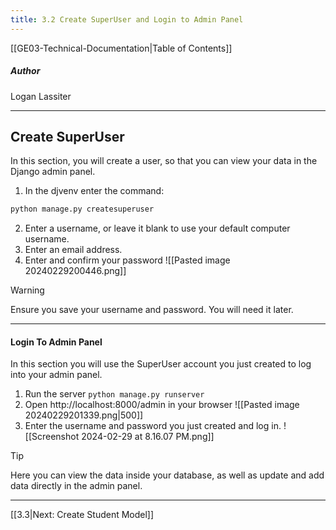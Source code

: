 ```yaml
---
title: 3.2 Create SuperUser and Login to Admin Panel
---
```

[[GE03-Technical-Documentation|Table of Contents]]
##### Author
Logan Lassiter
***
## Create SuperUser

In this section, you will create a user, so that you can view your data in the Django admin panel.

1. In the djvenv enter the command: 
```bash 
python manage.py createsuperuser
```

2. Enter a username, or leave it blank to use your default computer username.
3. Enter an email address.
4. Enter and confirm your password
   ![[Pasted image 20240229200446.png]]

>[!warning]
>Ensure you save your username and password. You will need it later.

***
#### Login To Admin Panel
In this section you will use the SuperUser account you just created to log into your admin panel.

1. Run the server `python manage.py runserver`
2. Open http://localhost:8000/admin in your browser
   ![[Pasted image 20240229201339.png|500]]
3. Enter the username and password you just created and log in.
   ![[Screenshot 2024-02-29 at 8.16.07 PM.png]]

>[!tip]
>Here you can view the data inside your database, as well as update and add data directly in the admin panel.


***

[[3.3|Next: Create Student Model]]